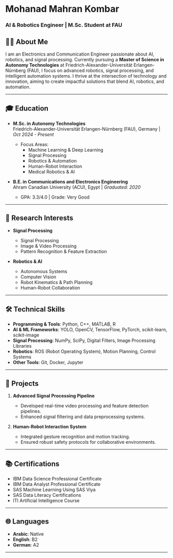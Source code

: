 # Mohanad Mahran Kombar  
### AI & Robotics Engineer | M.Sc. Student at FAU  

## 👨‍💻 About Me  
I am an Electronics and Communication Engineer passionate about AI, robotics, and signal processing. Currently pursuing a **Master of Science in Autonomy Technologies** at Friedrich-Alexander-Universität Erlangen-Nürnberg (FAU), I focus on advanced robotics, signal processing, and intelligent automation systems. I thrive at the intersection of technology and innovation, aiming to create impactful solutions that blend AI, robotics, and automation.  

---  

## 🎓 Education  
- **M.Sc. in Autonomy Technologies**  
  Friedrich-Alexander-Universität Erlangen-Nürnberg (FAU), Germany | *Oct 2024 - Present*  
  - Focus Areas:  
    - Machine Learning & Deep Learning  
    - Signal Processing
    - Robotics & Automation  
    - Human-Robot Interaction  
    - Medical Robotics & AI  

- **B.E. in Communications and Electronics Engineering**  
  Ahram Canadian University (ACU), Egypt | *Graduated: 2020*  
  - GPA: 3.3/4.0 | Grade: Very Good 

---  

## 🔬 Research Interests  
- **Signal Processing**  
  - Signal Processing  
  - Image & Video Processing  
  - Pattern Recognition & Feature Extraction  

- **Robotics & AI**  
  - Autonomous Systems  
  - Computer Vision  
  - Robot Kinematics & Path Planning  
  - Human-Robot Collaboration  

---   

## 🛠 Technical Skills  

- **Programming & Tools**: Python, C++, MATLAB, R  
- **AI & ML Frameworks**: YOLO, OpenCV, TensorFlow, PyTorch, scikit-learn, scikit-image  
- **Signal Processing**: NumPy, SciPy, Digital Filters, Image Processing Libraries  
- **Robotics**: ROS (Robot Operating System), Motion Planning, Control Systems  
- **Other Tools**: Git, Docker, Jupyter  

---  

## 🚀 Projects  

1. **Advanced Signal Processing Pipeline**  
   - Developed real-time video processing and feature detection pipelines.  
   - Enhanced signal filtering and data preprocessing systems.  

2. **Human-Robot Interaction System**  
   - Integrated gesture recognition and motion tracking.  
   - Ensured robust safety protocols for collaborative environments.   

---  

## 📚 Certifications  

- IBM Data Science Professional Certificate  
- IBM Data Analyst Professional Certificate  
- SAS Machine Learning Using SAS Viya  
- SAS Data Literacy Certifications  
- ITI Artificial Intelligence Course  

---  

## 🌐 Languages  

- **Arabic**: Native  
- **English**: B2  
- **German**: A2  

---
